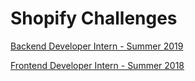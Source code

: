 # Shopify Challenges

[Backend Developer Intern - Summer 2019](https://github.com/Wuon/Shopify/tree/master/Summer%202019/Backend%20Developer%20Intern)

[Frontend Developer Intern - Summer 2018](https://github.com/Wuon/Shopify/tree/master/Summer%202018/Frontend_Challenge)

